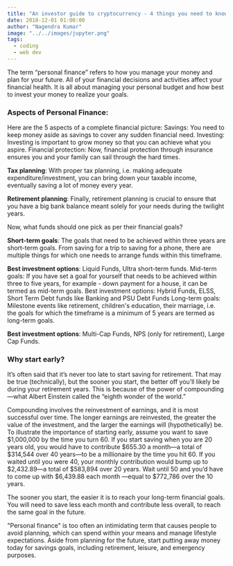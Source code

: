 ```yaml
---
title: "An investor guide to cryptocurrency - 4 things you need to know about Bitcoin"
date: 2018-12-01 01:00:00
author: "Nagendra Kumar"
image: "../../images/jupyter.png"
tags:
  - coding
  - web dev
---
```


The term “personal finance” refers to how you manage your money and plan for your future. All of your financial decisions and activities affect your financial health. It is all about managing your personal budget and how best to invest your money to realize your goals.

### Aspects of Personal Finance:

Here are the 5 aspects of a complete financial picture:
Savings: You need to keep money aside as savings to cover any sudden financial need.
Investing: Investing is important to grow money so that you can achieve what you aspire.
Financial protection: Now, financial protection through insurance ensures you and your family can sail through the hard times.

**Tax planning**: With proper tax planning, i.e. making adequate expenditure/investment, you can bring down your taxable income, eventually saving a lot of money every year.

**Retirement planning**: Finally, retirement planning is crucial to ensure that you have a big bank balance meant solely for your needs during the twilight years.

Now, what funds should one pick as per their financial goals?

**Short-term goals**: The goals that need to be achieved within three years are short-term goals. From saving for a trip to saving for a phone, there are multiple things for which one needs to arrange funds within this timeframe.

**Best investment options**: Liquid Funds, Ultra short-term funds.
Mid-term goals: If you have set a goal for yourself that needs to be achieved within three to five years, for example - down payment for a house, it can be termed as mid-term goals.
Best investment options: Hybrid Funds, ELSS, Short Term Debt funds like Banking and PSU Debt Funds
Long-term goals: Milestone events like retirement, children's education, their marriage, i.e. the goals for which the timeframe is a minimum of 5 years are termed as long-term goals.

**Best investment options**: Multi-Cap Funds, NPS (only for retirement), Large Cap Funds.

### Why start early?

It’s often said that it’s never too late to start saving for retirement. That may be true (technically), but the sooner you start, the better off you’ll likely be during your retirement years. This is because of the power of compounding—what Albert Einstein called the “eighth wonder of the world.”

Compounding involves the reinvestment of earnings, and it is most successful over time. The longer earnings are reinvested, the greater the value of the investment, and the larger the earnings will (hypothetically) be.
To illustrate the importance of starting early, assume you want to save $1,000,000 by the time you turn 60. If you start saving when you are 20 years old, you would have to contribute $655.30 a month—a total of $314,544 over 40 years—to be a millionaire by the time you hit 60. If you waited until you were 40, your monthly contribution would bump up to $2,432.89—a total of $583,894 over 20 years. Wait until 50 and you’d have to come up with $6,439.88 each month —equal to \$772,786 over the 10 years.

The sooner you start, the easier it is to reach your long-term financial goals. You will need to save less each month and contribute less overall, to reach the same goal in the future.

"Personal finance" is too often an intimidating term that causes people to avoid planning, which can spend within your means and manage lifestyle expectations. Aside from planning for the future, start putting away money today for savings goals, including retirement, leisure, and emergency purposes.

